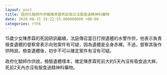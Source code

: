 ```yaml
---
layout: post
title: 政府化驗師作供稱陳彥霖死前兩日沒服食過精神科藥物
date: 2020-08-31 18:22:55.000000000 +08:00
categories: rthk
---
```


15歲少女陳彥霖的死因研訊繼續，法庭傳召當日打撈遺體的水警作供，他表示負責檢查遺體的督察曾表示向他案件有可疑，因為遺體是全身赤裸。不過，督察其後作供時說，檢查遺體後，初步不可以確定案件有沒有可疑。　

政府化驗師作供說，檢驗遺體樣本，確定陳彥霖死前大約5天內沒有吸食過大麻，死前2天內亦沒有服食過精神科藥物。
